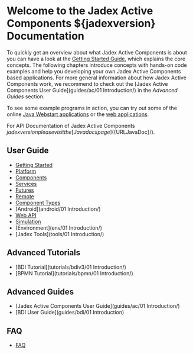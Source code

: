 # Welcome to the Jadex Active Components ${jadexversion} Documentation

To quickly get an overview about what Jadex Active Components is about you can have a look at the [Getting Started Guide](getting-started/getting-started), which explains the core concepts.
The following chapters introduce concepts with hands-on code examples and help you developing your own Jadex Active Components based applications.
For more general information about how Jadex Active Components work, we recommend to check out the [Jadex Active Components User Guide](guides/ac/01 Introduction/) in the *Advanced Guides* section.

To see some example programs in action, you can try out some of the online [Java Webstart applications](${URLJadexExamples}) or the [web applications](https://www.activecomponents.org/jadex-applications-web/).

For API Documentation of Jadex Active Components ${jadexversion} please visit the [Javadocs page](${URLJavaDoc}/).

## User Guide
  * [Getting Started](getting-started/getting-started/)
  * [Platform](platform/platform/)  
  * [Components](components/components/)  
  * [Services](services/services/)
  * [Futures](futures/futures/)
  * [Remote](remote/remote/)
  * [Component Types](component-types/component-types/)
  * [Android](android/01 Introduction/)
  * [Web API](webapi/webapi/)
  * [Simulation](simulation/simulation/)
  * [Environment](env/01 Introduction/)
  * [Jadex Tools](tools/01 Introduction/)

## Advanced Tutorials
 * [BDI Tutorial](tutorials/bdiv3/01 Introduction/)
 * [BPMN Tutorial](tutorials/bpmn/01 Introduction/)

## Advanced Guides
 * [Jadex Active Components User Guide](guides/ac/01 Introduction/)
 * [BDI User Guide](guides/bdi/01 Introduction)  

## FAQ
 * [FAQ](faq/faq/)